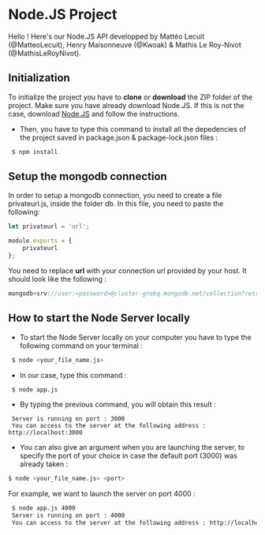 # Node.JS Project

Hello ! Here's our Node.JS API developped by Mattéo Lecuit (@MatteoLecuit), Henry Maisonneuve (@Kwoak) & Mathis Le Roy-Nivot (@MathisLeRoyNivot).

## Initialization

To initialize the project you have to **clone** or **download** the ZIP folder of the project. Make sure you have already download Node.JS. If this is not the case, download [Node.JS](https://nodejs.org/en/) and follow the instructions. 

 - Then, you have to type this command to install all the depedencies of the project saved in package.json & package-lock.json files : 
```bash
 $ npm install
 ```

## Setup the mongodb connection
In order to setup a mongodb connection, you need to create a file privateurl.js, inside the folder db.
In this file, you need to paste the following:
```Javascript
let privateurl = 'url';

module.exports = {
    privateurl
};
```
You need to replace **url** with your connection url provided by your host. It should look like the following :

```Javascript
mongodb+srv://user:<password>@cluster-gnebq.mongodb.net/collection?retryWrites=true
```

## How to start the Node Server locally 

- To start the Node Server locally on your computer you have to type the following command on your terminal :
```bash
 $ node <your_file_name.js>
 ```
 - In our case, type this command :
```bash
 $ node app.js
 ```
 - By typing the previous command, you will obtain this result :
```
 Server is running on port : 3000
 You can access to the server at the following address : http://localhost:3000
```
 - You can also give an argument when you are launching the server, to specify the port of your choice in case the default port (3000) was already taken :
 ```bash
 $ node <your_file_name.js> <port>
```
 For example, we want to launch the server on port 4000 :
```bash
 $ node app.js 4000
 Server is running on port : 4000
 You can access to the server at the following address : http://localhost:4000
 ```
